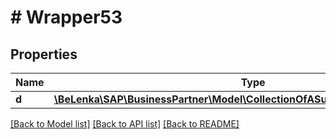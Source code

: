# # Wrapper53

## Properties

Name | Type | Description | Notes
------------ | ------------- | ------------- | -------------
**d** | [**\BeLenka\SAP\BusinessPartner\Model\CollectionOfASupplierPurchasingOrgType**](CollectionOfASupplierPurchasingOrgType.md) |  | [optional]

[[Back to Model list]](../../README.md#models) [[Back to API list]](../../README.md#endpoints) [[Back to README]](../../README.md)
